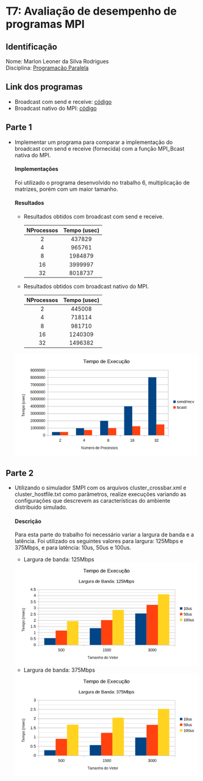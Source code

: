 # T7: Avaliação de desempenho de programas MPI

## Identificação

Nome: Marlon Leoner da Silva Rodrigues<br/>Disciplina: [Programação Paralela](https://github.com/AndreaInfUFSM/elc139-2019a)

## Link dos programas

+ Broadcast com send e receive: [código]()
+ Broadcast nativo do MPI: [código]()

## Parte 1

+ Implementar um programa para comparar a implementação do broadcast com send e receive (fornecida) com a função MPI_Bcast nativa do MPI.

   #### Implementações

   Foi utilizado o programa desenvolvido no trabalho 6, multiplicação de matrizes, porém com um maior tamanho.

   #### Resultados
   + Resultados obtidos com broadcast com send e receive.

      | NProcessos |  Tempo (usec) |
      | :--------: | :-----------: |
      | 2          | 437829        |
      | 4          | 965761        |
      | 8          | 1984879       |
      | 16         | 3999997       |
      | 32         | 8018737       |

   + Resultados obtidos com broadcast nativo do MPI.

      | NProcessos |  Tempo (usec) |
      | :--------: | :-----------: |
      | 2          | 445008        |
      | 4          | 718114        |
      | 8          | 981710        |
      | 16         | 1240309       |
      | 32         | 1496382       |

  <img src="./img/parte_1.png" width="500">

## Parte 2

+ Utilizando o simulador SMPI com os arquivos cluster_crossbar.xml e cluster_hostfile.txt como parâmetros, realize execuções variando as configurações que descrevem as características do ambiente distribuido simulado.

   #### Descrição

   Para esta parte do trabalho foi necessário variar a largura de banda e a latência. Foi utilizado os seguintes valores para largura: 125Mbps e 375Mbps, e para latência: 10us, 50us e 100us.

   + Largura de banda: 125Mbps

   <img src="./img/t7_parte2_125.png" width="500">

   + Largura de banda: 375Mbps

   <img src="./img/t7_parte2_375.png" width="500">